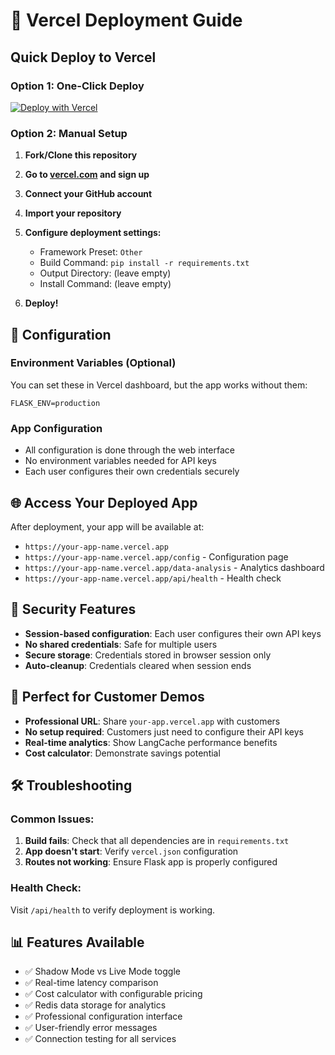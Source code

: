 # 🚀 Vercel Deployment Guide

## Quick Deploy to Vercel

### Option 1: One-Click Deploy
[![Deploy with Vercel](https://vercel.com/button)](https://vercel.com/new/clone?repository-url=https://github.com/Jenverse/Langcache-shadow-mode)

### Option 2: Manual Setup

1. **Fork/Clone this repository**
2. **Go to [vercel.com](https://vercel.com) and sign up**
3. **Connect your GitHub account**
4. **Import your repository**
5. **Configure deployment settings:**
   - Framework Preset: `Other`
   - Build Command: `pip install -r requirements.txt`
   - Output Directory: (leave empty)
   - Install Command: (leave empty)

6. **Deploy!**

## 🔧 Configuration

### Environment Variables (Optional)
You can set these in Vercel dashboard, but the app works without them:

```
FLASK_ENV=production
```

### App Configuration
- All configuration is done through the web interface
- No environment variables needed for API keys
- Each user configures their own credentials securely

## 🌐 Access Your Deployed App

After deployment, your app will be available at:
- `https://your-app-name.vercel.app`
- `https://your-app-name.vercel.app/config` - Configuration page
- `https://your-app-name.vercel.app/data-analysis` - Analytics dashboard
- `https://your-app-name.vercel.app/api/health` - Health check

## 🔐 Security Features

- **Session-based configuration**: Each user configures their own API keys
- **No shared credentials**: Safe for multiple users
- **Secure storage**: Credentials stored in browser session only
- **Auto-cleanup**: Credentials cleared when session ends

## 🎯 Perfect for Customer Demos

- **Professional URL**: Share `your-app.vercel.app` with customers
- **No setup required**: Customers just need to configure their API keys
- **Real-time analytics**: Show LangCache performance benefits
- **Cost calculator**: Demonstrate savings potential

## 🛠️ Troubleshooting

### Common Issues:

1. **Build fails**: Check that all dependencies are in `requirements.txt`
2. **App doesn't start**: Verify `vercel.json` configuration
3. **Routes not working**: Ensure Flask app is properly configured

### Health Check:
Visit `/api/health` to verify deployment is working.

## 📊 Features Available

- ✅ Shadow Mode vs Live Mode toggle
- ✅ Real-time latency comparison
- ✅ Cost calculator with configurable pricing
- ✅ Redis data storage for analytics
- ✅ Professional configuration interface
- ✅ User-friendly error messages
- ✅ Connection testing for all services
